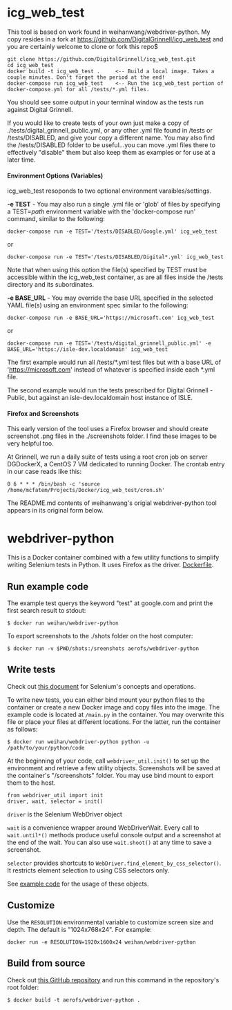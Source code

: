 # icg_web_test

This tool is based on work found in weihanwang/webdriver-python.  My copy resides in a fork at https://github.com/DigitalGrinnell/icg_web_test and you are certainly welcome to clone or fork this repo$

~~~
git clone https://github.com/DigitalGrinnell/icg_web_test.git
cd icg_web_test
docker build -t icg_web_test .     <-- Build a local image. Takes a couple minutes. Don't forget the period at the end!
docker-compose run icg_web_test    <-- Run the icg_web_test portion of docker-compose.yml for all /tests/*.yml files.
~~~

You should see some output in your terminal window as the tests run against Digital Grinnell.

If you would like to create tests of your own just make a copy of ./tests/digital_grinnell_public.yml, or any other .yml file found in /tests or /tests/DISABLED, and give your copy a different name.  You may also find the /tests/DISABLED folder to be useful...you can move .yml files there to effectively "disable" them but also keep them as examples or for use at a later time.

#### Environment Options (Variables)

icg_web_test resoponds to two optional environment varaibles/settings.

**-e TEST** - You may also run a single .yml file or 'glob' of files by specifying a TEST=*path* environment variable with the 'docker-compose run' command, similar to the following:

    docker-compose run -e TEST='/tests/DISABLED/Google.yml' icg_web_test

or

    docker-compose run -e TEST='/tests/DISABLED/Digital*.yml' icg_web_test


Note that when using this option the file(s) specified by TEST must be accessible within the icg_web_test container, as are all files inside the /tests directory and its subordinates.

**-e BASE_URL** - You may override the base URL specified in the selected YAML file(s) using an environment spec similar to the following:

    docker-compose run -e BASE_URL='https://microsoft.com' icg_web_test

or

    docker-compose run -e TEST='/tests/digital_grinnell_public.yml' -e BASE_URL='https://isle-dev.localdomain' icg_web_test


The first example would run all /tests/*.yml test files but with a base URL of 'https://microsoft.com' instead of whatever is specified inside each *.yml file.

The second example would run the tests prescribed for Digital Grinnell - Public, but against an isle-dev.localdomain host instance of ISLE.


#### Firefox and Screenshots

This early version of the tool uses a Firefox browser and should create screenshot .png files in the ./screenshots folder.  I find these images to be very helpful too.

At Grinnell, we run a daily suite of tests using a root cron job on server DGDockerX, a CentOS 7 VM dedicated to running Docker.  The crontab entry in our case reads like this:

~~~
0 6 * * * /bin/bash -c 'source /home/mcfatem/Projects/Docker/icg_web_test/cron.sh'
~~~

The README.md contents of weihanwang's origial webdriver-python tool appears in its original form below.







# webdriver-python

This is a Docker container combined with a few utility functions to simplify writing Selenium tests in Python.
It uses Firefox as the driver. [Dockerfile](https://github.com/weihanwang/webdriver-python/blob/master/Dockerfile).

## Run example code

The example test querys the keyword "test" at google.com and print the first search result to stdout:

    $ docker run weihan/webdriver-python

To export screenshots to the ./shots folder on the host computer:

    $ docker run -v $PWD/shots:/sreenshots aerofs/webdriver-python

## Write tests

Check out [this document](http://selenium-python.readthedocs.org/en/latest/) for Selenium's concepts and operations.

To write new tests, you can either bind mount your python files to the container or create a new Docker image and copy files into the image.
The example code is located at `/main.py` in the container. You may overwrite this file or place your files at different locations. For the latter,
run the container as follows:

    $ docker run weihan/webdriver-python python -u /path/to/your/python/code

At the beginning of your code, call `webdriver_util.init()` to set up the
environment and retrieve a few utility objects. Screenshots will be saved at the container's "/screenshots" folder.
You may use bind mount to export them to the host.

    from webdriver_util import init
    driver, wait, selector = init()

`driver` is the Selenium WebDriver object

`wait` is a convenience wrapper around WebDriverWait. Every call to `wait.until*()` methods produce useful console output and a screenshot at the end of the wait.
You can also use `wait.shoot()` at any time to save a screenshot.

`selector` provides shortcuts to `WebDriver.find_element_by_css_selector()`. It restricts element selection to using CSS selectors only.

See [example code](https://github.com/weihanwang/webdriver-python/tree/master/root/main.py) for the usage of these objects.


## Customize

Use the `RESOLUTION` environmental variable to customize screen size and depth. The default is "1024x768x24".
For example:

    docker run -e RESOLUTION=1920x1600x24 weihan/webdriver-python


## Build from source

Check out [this GitHub repository](https://github.com/weihanwang/webdriver-python) and run this command in the repository's root folder:

    $ docker build -t aerofs/webdriver-python .
